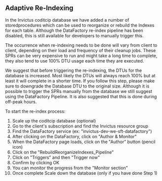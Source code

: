 ## Adaptive Re-Indexing

In the Invictus coditcip database we have added a number of storedprocedures which can be used to reorganize or rebuild the Indexes for each table. 
Although the DataFactory re-index pipeline has been disabled, this is still available for developers to manually trigger this.

The occurrence when re-indexing needs to be done will vary from client to client, depending on their load and frequency of their cleanup jobs. These SPRs can be very expensive to run and might take a long time to complete, they also tend to use 100% DTU usage each time they are executed.

We suggest that before triggering the re-indexing, the DTUs for the database is increased. Most likely the DTUs will always reach 100% but at least it will complete in a shorter time. If you follow this step, please make sure to downgrade the Database DTU to the original size. Although it is possible to trigger the SPRs manually from the database we still suggest using the DataFactory Pipeline. It is also suggested that this is done during off-peak hours. 

To start the re-index process:

1. Scale up the coditcip database (optional)
2. Go to the client's subscription and find the Invictus resource group
3. Find the DataFactory service (ex: "invictus-dev-we-sft-datafactory")
4. After clicking on the DataFactory, click on "Author & Monitor"
5. When the DataFactory page loads, click on the "Author" button (pencil icon)
6. Click on the "RebuildReorganizeIndexes_Pipeline"
7. Click on "Triggers" and then "Trigger now"
8. Confirm by clicking OK
9. You can monitor the progress from the "Monitor section"
10. Once complete Scale down the database (only if you have done Step 1)



